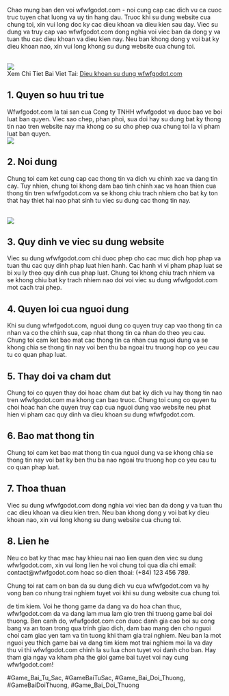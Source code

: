 <p>Chao mung ban den voi wfwfgodot.com - noi cung cap cac dich vu ca cuoc truc tuyen chat luong va uy tin hang dau. Truoc khi su dung website cua chung toi, xin vui long doc ky cac dieu khoan va dieu kien sau day. Viec su dung va truy cap vao wfwfgodot.com dong nghia voi viec ban da dong y va tuan thu cac dieu khoan va dieu kien nay. Neu ban khong dong y voi bat ky dieu khoan nao, xin vui long khong su dung website cua chung toi.</p><br><img src="https://wfwfgodot.com/wp-content/uploads/2025/02/dieu-khoan-su-dung-9.webp"></br>
Xem Chi Tiet Bai Viet Tai: <a href="https://wfwfgodot.com/dieu-khoan-su-dung-wfwfgodot-com/">Dieu khoan su dung wfwfgodot.com</a><h2>1. Quyen so huu tri tue</h2><p>Wfwfgodot.com la tai san cua Cong ty TNHH wfwfgodot va duoc bao ve boi luat ban quyen. Viec sao chep, phan phoi, sua doi hay su dung bat ky thong tin nao tren website nay ma khong co su cho phep cua chung toi la vi pham luat ban quyen.<br><img src="https://wfwfgodot.com/wp-content/uploads/2025/02/logo-gamebai-doi-thuong-1.webp"></br><h2>2. Noi dung</h2><p>Chung toi cam ket cung cap cac thong tin va dich vu chinh xac va dang tin cay. Tuy nhien, chung toi khong dam bao tinh chinh xac va hoan thien cua thong tin tren wfwfgodot.com va se khong chiu trach nhiem cho bat ky ton that hay thiet hai nao phat sinh tu viec su dung cac thong tin nay.</p><br><img src="https://wfwfgodot.com/wp-content/uploads/2025/02/dieu-khoan-su-dung-7.webp"></br><h2>3. Quy dinh ve viec su dung website</h2><p>Viec su dung wfwfgodot.com chi duoc phep cho cac muc dich hop phap va tuan thu cac quy dinh phap luat hien hanh. Cac hanh vi vi pham phap luat se bi xu ly theo quy dinh cua phap luat. Chung toi khong chiu trach nhiem va se khong chiu bat ky trach nhiem nao doi voi viec su dung wfwfgodot.com mot cach trai phep.<h2>4. Quyen loi cua nguoi dung</h2><p>Khi su dung wfwfgodot.com, nguoi dung co quyen truy cap vao thong tin ca nhan va co the chinh sua, cap nhat thong tin ca nhan do theo yeu cau. Chung toi cam ket bao mat cac thong tin ca nhan cua nguoi dung va se khong chia se thong tin nay voi ben thu ba ngoai tru truong hop co yeu cau tu co quan phap luat.</p><h2>5. Thay doi va cham dut</h2><p>Chung toi co quyen thay doi hoac cham dut bat ky dich vu hay thong tin nao tren wfwfgodot.com ma khong can bao truoc. Chung toi cung co quyen tu choi hoac han che quyen truy cap cua nguoi dung vao website neu phat hien vi pham cac quy dinh va dieu khoan su dung wfwfgodot.com.<h2>6. Bao mat thong tin</h2><p>Chung toi cam ket bao mat thong tin cua nguoi dung va se khong chia se thong tin nay voi bat ky ben thu ba nao ngoai tru truong hop co yeu cau tu co quan phap luat.</p><h2>7. Thoa thuan</h2><p>Viec su dung wfwfgodot.com dong nghia voi viec ban da dong y va tuan thu cac dieu khoan va dieu kien tren. Neu ban khong dong y voi bat ky dieu khoan nao, xin vui long khong su dung website cua chung toi.</p><h2>8. Lien he</h2><p>Neu co bat ky thac mac hay khieu nai nao lien quan den viec su dung wfwfgodot.com, xin vui long lien he voi chung toi qua dia chi email: contact@wfwfgodot.com hoac so dien thoai: (+84) 123 456 789.</p><p>Chung toi rat cam on ban da su dung dich vu cua wfwfgodot.com va hy vong ban co nhung trai nghiem tuyet voi khi su dung website cua chung toi.</p><p>de tim kiem. Voi he thong game da dang va do hoa chan thuc, wfwfgodot.com da va dang lam mua lam gio tren thi truong game bai doi thuong. Ben canh do, wfwfgodot.com con duoc danh gia cao boi su cong bang va an toan trong qua trinh giao dich, dam bao mang den cho nguoi choi cam giac yen tam va tin tuong khi tham gia trai nghiem. Neu ban la mot nguoi yeu thich game bai va dang tim kiem mot trai nghiem moi la va day thu vi thi wfwfgodot.com chinh la su lua chon tuyet voi danh cho ban. Hay tham gia ngay va kham pha the gioi game bai tuyet voi nay cung wfwfgodot.com!</p>
#Game_Bai_Tu_Sac, #GameBaiTuSac, #Game_Bai_Doi_Thuong, #GameBaiDoiThuong, #Game_Bai_Doi_Thuong
